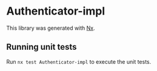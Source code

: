 # Authenticator-impl

This library was generated with [Nx](https://nx.dev).

## Running unit tests

Run `nx test Authenticator-impl` to execute the unit tests.
